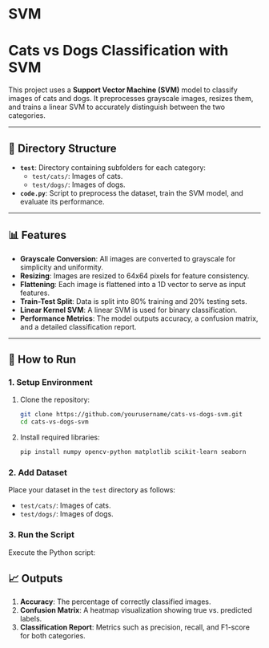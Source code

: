 # SVM

# Cats vs Dogs Classification with SVM

This project uses a **Support Vector Machine (SVM)** model to classify images of cats and dogs. It preprocesses grayscale images, resizes them, and trains a linear SVM to accurately distinguish between the two categories.

---

## 📁 Directory Structure

- **`test`**: Directory containing subfolders for each category:
  - `test/cats/`: Images of cats.
  - `test/dogs/`: Images of dogs.
- **`code.py`**: Script to preprocess the dataset, train the SVM model, and evaluate its performance.

---

## 📊 Features

- **Grayscale Conversion**: All images are converted to grayscale for simplicity and uniformity.
- **Resizing**: Images are resized to 64x64 pixels for feature consistency.
- **Flattening**: Each image is flattened into a 1D vector to serve as input features.
- **Train-Test Split**: Data is split into 80% training and 20% testing sets.
- **Linear Kernel SVM**: A linear SVM is used for binary classification.
- **Performance Metrics**: The model outputs accuracy, a confusion matrix, and a detailed classification report.

---

## 🚀 How to Run

### 1. Setup Environment
1. Clone the repository:
   ```bash
   git clone https://github.com/yourusername/cats-vs-dogs-svm.git
   cd cats-vs-dogs-svm
   ```
2. Install required libraries:
   ```bash
   pip install numpy opencv-python matplotlib scikit-learn seaborn
   ```

### 2. Add Dataset
Place your dataset in the `test` directory as follows:
- `test/cats/`: Images of cats.
- `test/dogs/`: Images of dogs.

### 3. Run the Script
Execute the Python script:

## 📈 Outputs

1. **Accuracy**: The percentage of correctly classified images.
2. **Confusion Matrix**: A heatmap visualization showing true vs. predicted labels.
3. **Classification Report**: Metrics such as precision, recall, and F1-score for both categories.
